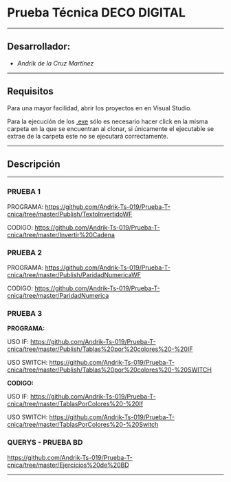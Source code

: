 # Prueba Técnica DECO DIGITAL #

* * *

## Desarrollador: ##
+ *Andrik de la Cruz Martínez*

* * *
## Requisitos ##

Para una mayor facilidad, abrir los proyectos en en Visual Studio.

Para la ejecución de los [.exe](https://github.com/Andrik-Ts-019/Prueba-T-cnica/tree/master/Publish) sólo es necesario hacer click en la misma carpeta en la que se encuentran al clonar, si únicamente el ejecutable se extrae de la carpeta este no se ejecutará correctamente.

* * *
## Descripción ##
* * *
### PRUEBA 1 ###
PROGRAMA:
https://github.com/Andrik-Ts-019/Prueba-T-cnica/tree/master/Publish/TextoInvertidoWF

CODIGO:
https://github.com/Andrik-Ts-019/Prueba-T-cnica/tree/master/Invertir%20Cadena


### PRUEBA 2 ###
PROGRAMA:
https://github.com/Andrik-Ts-019/Prueba-T-cnica/tree/master/Publish/ParidadNumericaWF

CODIGO:
https://github.com/Andrik-Ts-019/Prueba-T-cnica/tree/master/ParidadNumerica


### PRUEBA 3 ###
**PROGRAMA:**

USO IF:
https://github.com/Andrik-Ts-019/Prueba-T-cnica/tree/master/Publish/Tablas%20por%20colores%20-%20IF

USO SWITCH:
https://github.com/Andrik-Ts-019/Prueba-T-cnica/tree/master/Publish/Tablas%20por%20colores%20-%20SWITCH

**CODIGO:**

USO IF:
https://github.com/Andrik-Ts-019/Prueba-T-cnica/tree/master/TablasPorColores%20-%20If

USO SWITCH:
https://github.com/Andrik-Ts-019/Prueba-T-cnica/tree/master/TablasPorColores%20-%20Switch


### QUERYS - PRUEBA BD ###
https://github.com/Andrik-Ts-019/Prueba-T-cnica/tree/master/Ejercicios%20de%20BD

* * *

